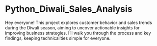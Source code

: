 # Python_Diwali_Sales_Analysis
Hey everyone! This project explores customer behavior and sales trends during the Diwali season, aiming to uncover actionable insights for improving business strategies. I’ll walk you through the process and key findings, keeping technicalities simple for everyone.
